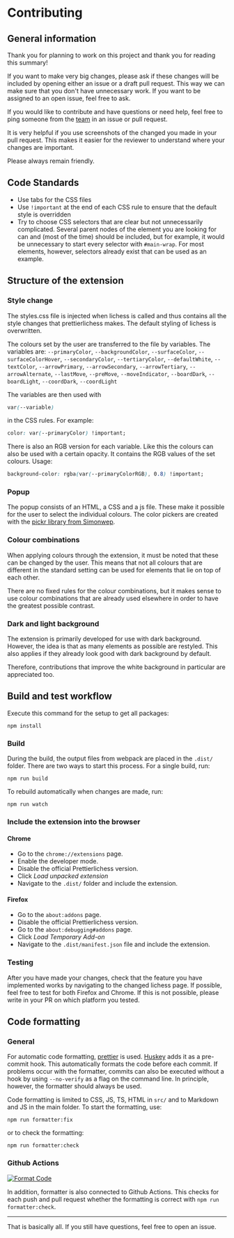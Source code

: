# Contributing

## General information

Thank you for planning to work on this project and thank you for reading this summary!

If you want to make very big changes, please ask if these changes will be included by opening either an issue or a draft pull request. This way we can make sure that you don't have unnecessary work.
If you want to be assigned to an open issue, feel free to ask.

If you would like to contribute and have questions or need help, feel free to ping someone from the [team](https://github.com/prettierlichess/prettierlichess/blob/master/CODEOWNERS) in an issue or pull request.

It is very helpful if you use screenshots of the changed you made in your pull request. This makes it easier for the reviewer to understand where your changes are important.

Please always remain friendly.

## Code Standards

-   Use tabs for the CSS files
-   Use `!important` at the end of each CSS rule to ensure that the default style is overridden
-   Try to choose CSS selectors that are clear but not unnecessarily complicated. Several parent nodes of the element you are looking for can and (most of the time) should be included, but for example, it would be unnecessary to start every selector with `#main-wrap`. For most elements, however, selectors already exist that can be used as an example.

## Structure of the extension

### Style change

The styles.css file is injected when lichess is called and thus contains all the style changes that prettierlichess makes. The default styling of lichess is overwritten.

The colours set by the user are transferred to the file by variables. The variables are:
`--primaryColor`, `--backgroundColor`, `--surfaceColor`, `--surfaceColorHover`, `--secondaryColor`, `--tertiaryColor`, `--defaultWhite`, `--textColor`, `--arrowPrimary`, `--arrowSecondary`, `--arrowTertiary`, `--arrowAlternate`, `--lastMove`, `--preMove`, `--moveIndicator`, `--boardDark`, `--boardLight`, `--coordDark`, `--coordLight`

The variables are then used with

```css
var(--variable)
```

in the CSS rules. For example:

```css
color: var(--primaryColor) !important;
```

There is also an RGB version for each variable. Like this the colours can also be used with a certain opacity. It contains the RGB values of the set colours.
Usage:

```css
background-color: rgba(var(--primaryColorRGB), 0.8) !important;
```

### Popup

The popup consists of an HTML, a CSS and a js file. These make it possible for the user to select the individual colours. The color pickers are created with the [pickr library from Simonwep](https://github.com/Simonwep/pickr).

### Colour combinations

When applying colours through the extension, it must be noted that these can be changed by the user. This means that not all colours that are different in the standard setting can be used for elements that lie on top of each other.

There are no fixed rules for the colour combinations, but it makes sense to use colour combinations that are already used elsewhere in order to have the greatest possible contrast.

### Dark and light background

The extension is primarily developed for use with dark background. However, the idea is that as many elements as possible are restyled. This also applies if they already look good with dark background by default.

Therefore, contributions that improve the white background in particular are appreciated too.

## Build and test workflow

Execute this command for the setup to get all packages:

```
npm install
```

### Build

During the build, the output files from webpack are placed in the `.dist/` folder. There are two ways to start this process. For a single build, run:

```
npm run build
```

To rebuild automatically when changes are made, run:

```
npm run watch
```

### Include the extension into the browser

#### Chrome

-   Go to the `chrome://extensions` page.
-   Enable the developer mode.
-   Disable the official Prettierlichess version.
-   Click _Load unpacked extension_
-   Navigate to the `.dist/` folder and include the extension.

#### Firefox

-   Go to the `about:addons` page.
-   Disable the official Prettierlichess version.
-   Go to the `about:debugging#addons` page.
-   Click _Load Temporary Add-on_
-   Navigate to the `.dist/manifest.json` file and include the extension.

### Testing

After you have made your changes, check that the feature you have implemented works by navigating to the changed lichess page.
If possible, feel free to test for both Firefox and Chrome. If this is not possible, please write in your PR on which platform you tested.

## Code formatting

### General

For automatic code formatting, [prettier](https://prettier.io/) is used. [Huskey](https://github.com/typicode/husky) adds it as a pre-commit hook. This automatically formats the code before each commit.
If problems occur with the formatter, commits can also be executed without a hook by using `--no-verify` as a flag on the command line. In principle, however, the formatter should always be used.

Code formatting is limited to CSS, JS, TS, HTML in `src/` and to Markdown and JS in the main folder.
To start the formatting, use:

```
npm run formatter:fix
```

or to check the formatting:

```
npm run formatter:check
```

### Github Actions

[![Format Code](https://github.com/prettierlichess/prettierlichess/actions/workflows/formatter.yaml/badge.svg)](https://github.com/prettierlichess/prettierlichess/actions/workflows/formatter.yaml)

In addition, formatter is also connected to Github Actions. This checks for each push and pull request whether the formatting is correct with `npm run formatter:check`.

<hr>

That is basically all. If you still have questions, feel free to open an issue.
